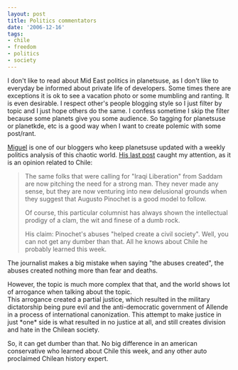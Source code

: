 ```yaml
---
layout: post
title: Politics commentators
date: '2006-12-16'
tags:
- chile
- freedom
- politics
- society
---
```


I don't like to read about Mid East politics in planetsuse, as I don't like to everyday be informed about private life of developers. Some times there are exceptions it is ok to see a vacation photo or some mumbling and ranting. It is even desirable. I respect other's people blogging style so I just filter by topic and I just hope others do the same. I confess sometime I skip the filter because some planets give you some audience. So tagging for planetsuse or planetkde, etc is a good way when I want to create polemic with some post/rant.

[Miguel][2] is one of our bloggers who keep planetsuse updated with a weekly politics analysis of this chaotic world. [His last post][1] caught my attention, as it is an opinion related to Chile:

> The same folks that were calling for "Iraqi Liberation" from Saddam are now pitching the need for a strong man. They never made any sense, but they are now venturing into new delusional grounds when they suggest that Augusto Pinochet is a good model to follow.  
>   
> Of course, this particular columnist has always shown the intellectual prodigy of a clam, the wit and finese of a dumb rock.  
>   
> His claim: Pinochet's abuses "helped create a civil society". Well, you can not get any dumber than that. All he knows about Chile he probably learned this week.

The journalist makes a big mistake when saying "the abuses created", the abuses created nothing more than fear and deaths.

However, the topic is much more complex that that, and the world shows lot of arrogance when talking about the topic.  
This arrogance created a partial justice, which resulted in the military dictatorship being pure evil and the anti-democratic government of Allende in a process of international canonization. This attempt to make justice in just \*one\* side is what resulted in no justice at all, and still creates division and hate in the Chilean society.

So, it can get dumber than that. No big difference in an american conservative who learned about Chile this week, and any other auto proclaimed Chilean history expert.

[1]: http://tirania.org/blog/archive/2006/Dec-14.html  
 [2]: http://tirania.org/blog/index.html

